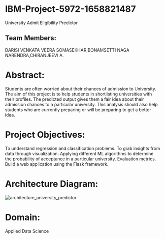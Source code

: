 # IBM-Project-5972-1658821487
University Admit Eligibility Predictor


## Team Members: 
DARISI VENKATA VEERA SOMASEKHAR,BONAMSETTI NAGA NARENDRA,CHIRANJEEVI A.

# Abstract:
Students are often worried about their chances of admission to University.
The aim of this project is to help students in shortlisting universities with their profiles.
The predicted output gives them a fair idea about their admission chances to a particular university.
This analysis should also help students who are currently preparing or will be preparing to get a better idea.

# Project Objectives:
  To understand regression and classification problems.
  To grab insights from data through visualization.
  Applying different ML algorithms to determine the probability of acceptance in a particular university.
  Evaluation metrics.
  Build a web application using the Flask framework.

# Architecture Diagram:
![architecture_university_predictor](https://user-images.githubusercontent.com/78737336/197355244-7169f4ef-c2e4-4763-8aae-bec954269a4b.png)


# Domain:
Applied Data Science
